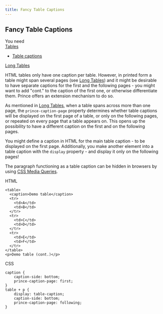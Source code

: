 ```yaml
---
title: Fancy Table Captions
---
```


Fancy Table Captions
--------------------

You need  
[Tables](tables.md#tables)

-   [Table captions](tables.md#tables-caption)

[Long Tables](long-tables.md#long-tables)

HTML tables only have one caption per table. However, in printed form a table might span several pages (see [Long Tables](long-tables.md#long-tables)) and it might be desirable to have separate captions for the first and the following pages - you might want to add "cont." to the caption of the first one, or otherwise differentiate them. Prince offers an extension mechanism to do so.

As mentioned in [Long Tables](long-tables.md#long-tables), when a table spans across more than one page, the `prince-caption-page` property determines whether table captions will be displayed on the first page of a table, or only on the following pages, or repeated on every page that a table appears on. This opens up the possibility to have a different caption on the first and on the following pages.

You might define a caption in HTML for the main table caption - to be displayed on the first page. Additionally, you make another element into a table caption with the `display` property - and display it only on the following pages!

The paragraph functioning as a table caption can be hidden in browsers by using [CSS Media Queries](doc-refs.md#media-queries).

HTML


    <table>
      <caption>Demo table</caption>
      <tr>
        <td>A</td>
        <td>B</td>
      </tr>
      <tr>
        <td>C</td>
        <td>D</td>
      </tr>
      <tr>
        <td>E</td>
        <td>F</td>
      </tr>
    </table>
    <p>Demo table (cont.)</p>

CSS


    caption {
        caption-side: bottom;
        prince-caption-page: first;
    }
    table + p {
        display: table-caption;
        caption-side: bottom;
        prince-caption-page: following;
    }

